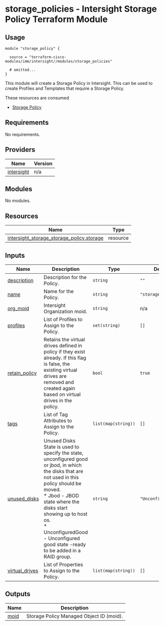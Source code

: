 # storage_policies - Intersight Storage Policy Terraform Module

## Usage

```hcl
module "storage_policy" {

  source = "terraform-cisco-modules/imm/intersight//modules/storage_policies"

  # omitted...
}
```

This module will create a Storage Policy in Intersight.  This can be used to create Profiles and Templates that require a Storage Policy.  

These resources are consumed

* [Storage Policy](https://registry.terraform.io/providers/CiscoDevNet/intersight/latest/docs/resources/storage_storage_policy)

<!-- BEGINNING OF PRE-COMMIT-TERRAFORM DOCS HOOK -->
## Requirements

No requirements.

## Providers

| Name | Version |
|------|---------|
| <a name="provider_intersight"></a> [intersight](#provider\_intersight) | n/a |

## Modules

No modules.

## Resources

| Name | Type |
|------|------|
| [intersight_storage_storage_policy.storage](https://registry.terraform.io/providers/CiscoDevNet/intersight/latest/docs/resources/storage_storage_policy) | resource |

## Inputs

| Name | Description | Type | Default | Required |
|------|-------------|------|---------|:--------:|
| <a name="input_description"></a> [description](#input\_description) | Description for the Policy. | `string` | `""` | no |
| <a name="input_name"></a> [name](#input\_name) | Name for the Policy. | `string` | `"storage"` | no |
| <a name="input_org_moid"></a> [org\_moid](#input\_org\_moid) | Intersight Organization moid. | `string` | n/a | yes |
| <a name="input_profiles"></a> [profiles](#input\_profiles) | List of Profiles to Assign to the Policy. | `set(string)` | `[]` | no |
| <a name="input_retain_policy"></a> [retain\_policy](#input\_retain\_policy) | Retains the virtual drives defined in policy if they exist already. If this flag is false, the existing virtual drives are removed and created again based on virtual drives in the policy. | `bool` | `true` | no |
| <a name="input_tags"></a> [tags](#input\_tags) | List of Tag Attributes to Assign to the Policy. | `list(map(string))` | `[]` | no |
| <a name="input_unused_disks"></a> [unused\_disks](#input\_unused\_disks) | Unused Disks State is used to specify the state, unconfigured good or jbod, in which the disks that are not used in this policy should be moved.<br>* Jbod - JBOD state where the disks start showing up to host os.<br>* UnconfiguredGood - Unconfigured good state -ready to be added in a RAID group. | `string` | `"UnconfiguredGood"` | no |
| <a name="input_virtual_drives"></a> [virtual\_drives](#input\_virtual\_drives) | List of Properties to Assign to the Policy. | `list(map(string))` | `[]` | no |

## Outputs

| Name | Description |
|------|-------------|
| <a name="output_moid"></a> [moid](#output\_moid) | Storage Policy Managed Object ID (moid). |
<!-- END OF PRE-COMMIT-TERRAFORM DOCS HOOK -->

